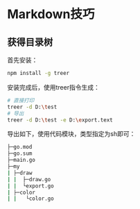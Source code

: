 # Markdown技巧

## 获得目录树

首先安装：

```sh
npm install -g treer
```

安装完成后，使用treer指令生成：
```sh
# 直接打印
treer -d D:\test
# 导出
treer -d D:\test -e D:\export.text
```

导出如下，使用代码模块，类型指定为sh即可：
```sh
├─go.mod
├─go.sum
├─main.go
├─my
| ├─draw
| |  ├─draw.go
| |  └export.go
| ├─color
| |   └color.go
```